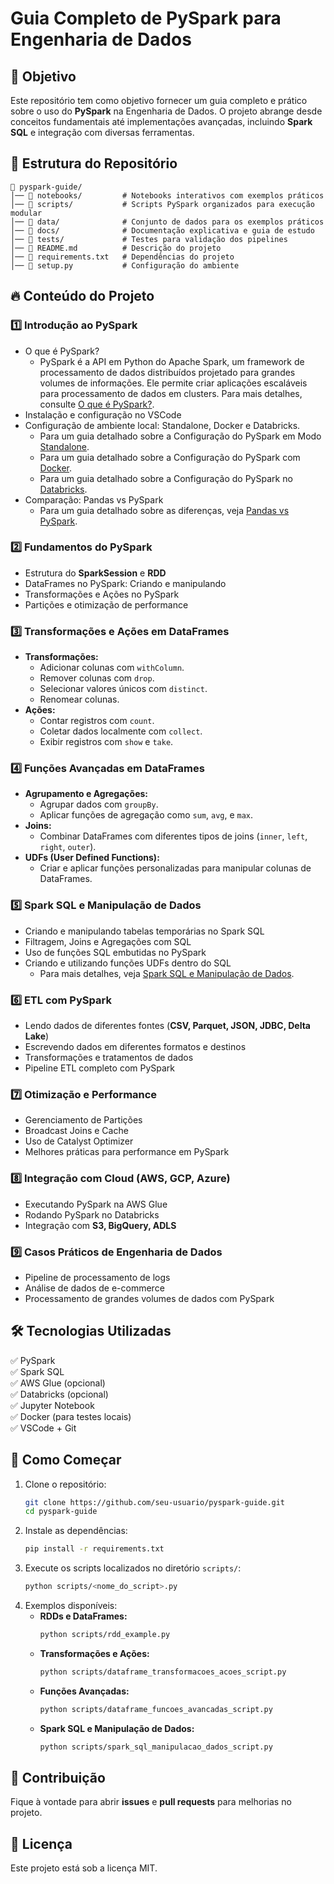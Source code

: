 # Guia Completo de PySpark para Engenharia de Dados

## 📌 Objetivo
Este repositório tem como objetivo fornecer um guia completo e prático sobre o uso do **PySpark** na Engenharia de Dados. O projeto abrange desde conceitos fundamentais até implementações avançadas, incluindo **Spark SQL** e integração com diversas ferramentas.

## 📂 Estrutura do Repositório
```
📂 pyspark-guide/
│── 📂 notebooks/         # Notebooks interativos com exemplos práticos
│── 📂 scripts/           # Scripts PySpark organizados para execução modular
│── 📂 data/              # Conjunto de dados para os exemplos práticos
│── 📂 docs/              # Documentação explicativa e guia de estudo
│── 📂 tests/             # Testes para validação dos pipelines
│── 📜 README.md          # Descrição do projeto
│── 📜 requirements.txt   # Dependências do projeto
│── 📜 setup.py           # Configuração do ambiente
```

## 🔥 Conteúdo do Projeto
### 1️⃣ Introdução ao PySpark
- O que é PySpark?
  - PySpark é a API em Python do Apache Spark, um framework de processamento de dados distribuídos projetado para grandes volumes de informações. Ele permite criar aplicações escaláveis para processamento de dados em clusters. Para mais detalhes, consulte [O que é PySpark?](docs/what_is_pyspark.md).
- Instalação e configuração no VSCode
- Configuração de ambiente local: Standalone, Docker e Databricks.
  - Para um guia detalhado sobre a Configuração do PySpark em Modo [Standalone](docs/setup_standalone.md).
  - Para um guia detalhado sobre a Configuração do PySpark com [Docker](docs/setup_docker.md).
  - Para um guia detalhado sobre a Configuração do PySpark no [Databricks](docs/setup_databricks.md).
- Comparação: Pandas vs PySpark
  - Para um guia detalhado sobre as diferenças, veja [Pandas vs PySpark](docs/pyspark_vs_pandas.md).

### 2️⃣ Fundamentos do PySpark
- Estrutura do **SparkSession** e **RDD**
- DataFrames no PySpark: Criando e manipulando
- Transformações e Ações no PySpark
- Partições e otimização de performance

### 3️⃣ Transformações e Ações em DataFrames
- **Transformações:**
  - Adicionar colunas com `withColumn`.
  - Remover colunas com `drop`.
  - Selecionar valores únicos com `distinct`.
  - Renomear colunas.
- **Ações:**
  - Contar registros com `count`.
  - Coletar dados localmente com `collect`.
  - Exibir registros com `show` e `take`.

### 4️⃣ Funções Avançadas em DataFrames
- **Agrupamento e Agregações:**
  - Agrupar dados com `groupBy`.
  - Aplicar funções de agregação como `sum`, `avg`, e `max`.
- **Joins:**
  - Combinar DataFrames com diferentes tipos de joins (`inner`, `left`, `right`, `outer`).
- **UDFs (User Defined Functions):**
  - Criar e aplicar funções personalizadas para manipular colunas de DataFrames.

### 5️⃣ Spark SQL e Manipulação de Dados
- Criando e manipulando tabelas temporárias no Spark SQL
- Filtragem, Joins e Agregações com SQL
- Uso de funções SQL embutidas no PySpark
- Criando e utilizando funções UDFs dentro do SQL
  - Para mais detalhes, veja [Spark SQL e Manipulação de Dados](docs/spark_sql_manipulacao_dados.md).

### 6️⃣ ETL com PySpark
- Lendo dados de diferentes fontes (**CSV, Parquet, JSON, JDBC, Delta Lake**)
- Escrevendo dados em diferentes formatos e destinos
- Transformações e tratamentos de dados
- Pipeline ETL completo com PySpark

### 7️⃣ Otimização e Performance
- Gerenciamento de Partições
- Broadcast Joins e Cache
- Uso de Catalyst Optimizer
- Melhores práticas para performance em PySpark

### 8️⃣ Integração com Cloud (AWS, GCP, Azure)
- Executando PySpark na AWS Glue
- Rodando PySpark no Databricks
- Integração com **S3, BigQuery, ADLS**

### 9️⃣ Casos Práticos de Engenharia de Dados
- Pipeline de processamento de logs
- Análise de dados de e-commerce
- Processamento de grandes volumes de dados com PySpark

## 🛠 Tecnologias Utilizadas
✅ PySpark  
✅ Spark SQL  
✅ AWS Glue (opcional)  
✅ Databricks (opcional)  
✅ Jupyter Notebook  
✅ Docker (para testes locais)  
✅ VSCode + Git  

## 🚀 Como Começar
1. Clone o repositório:
   ```bash
   git clone https://github.com/seu-usuario/pyspark-guide.git
   cd pyspark-guide
   ```
2. Instale as dependências:
   ```bash
   pip install -r requirements.txt
   ```
3. Execute os scripts localizados no diretório `scripts/`:
   ```bash
   python scripts/<nome_do_script>.py
   ```
4. Exemplos disponíveis:
   - **RDDs e DataFrames:**
     ```bash
     python scripts/rdd_example.py
     ```
   - **Transformações e Ações:**
     ```bash
     python scripts/dataframe_transformacoes_acoes_script.py
     ```
   - **Funções Avançadas:**
     ```bash
     python scripts/dataframe_funcoes_avancadas_script.py
     ```
   - **Spark SQL e Manipulação de Dados:**
     ```bash
     python scripts/spark_sql_manipulacao_dados_script.py
     ```

## 📌 Contribuição
Fique à vontade para abrir **issues** e **pull requests** para melhorias no projeto.

## 📄 Licença
Este projeto está sob a licença MIT.

